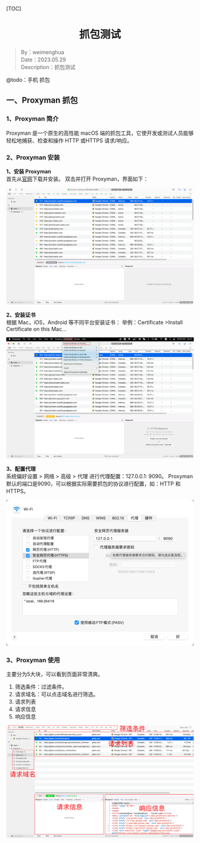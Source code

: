 [TOC]

<h1 align="center">抓包测试</h1>

> By：weimenghua  
> Date：2023.05.29  
> Description：抓包测试  


@todo：手机 抓包
## 一、Proxyman 抓包
### 1、Proxyman 简介
Proxyman 是一个原生的高性能 macOS 端的抓包工具，它使开发或测试人员能够轻松地捕获、检查和操作 HTTP 或HTTPS 请求/响应。

### 2、Proxyman 安装

**1、安装 Proxyman**  
首先从[官网](https://proxyman.io/)下载并安装。
双击并打开 Proxyman，界面如下：

![](img/Proxyman.png)

**2、安装证书**  
根据 Mac，iOS，Android 等不同平台安装证书：
举例：Certificate >Install Certificate on this Mac...

![](img/Proxyman_Certificate.png)

**3、配置代理**  
系统偏好设置 > 网络 > 高级 > 代理 进行代理配置：127.0.0.1: 9090。
Proxyman 默认的端口是9090，可以根据实际需要抓包的协议进行配置，如：HTTP 和HTTPS。

![](img/Proxyman_Proxy.png)


### 3、Proxyman 使用
主要分为5大块，可以看到页面非常清爽。
1. 筛选条件：过滤条件。
2. 请求域名：可以点击域名进行筛选。
3. 请求列表
4. 请求信息
5. 响应信息

![](img/Proxyman_Tutorial.png)